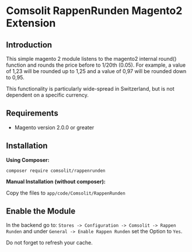 Comsolit RappenRunden Magento2 Extension
========================================

Introduction
------------
This simple magento 2 module listens to the magento2 internal round() function and rounds the price before to 1/20th (0.05).
For example, a value of 1,23 will be rounded up to 1,25 and a value of 0,97 will be rounded down to 0,95.

This functionality is particularly wide-spread in Switzerland, but is not dependent on a specific currency.

Requirements
------------
* Magento version 2.0.0 or greater

Installation
------------
**Using Composer:**

``composer require comsolit/rappenrunden``

**Manual Installation (without composer):**

Copy the files to ``app/code/Comsolit/RappenRunden``

Enable the Module
------------
In the backend go to:
``Stores -> Configuration -> Comsolit -> Rappen Runden``
and under ``General -> Enable Rappen Runden`` set the Option to ``Yes``. 

Do not forget to refresh your cache.